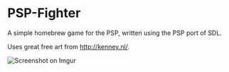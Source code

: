PSP-Fighter
===========

A simple homebrew game for the PSP, written using the PSP port of SDL.

Uses great free art from http://kenney.nl/.

![Screenshot on Imgur](http://i.imgur.com/dvwiVGf.png)